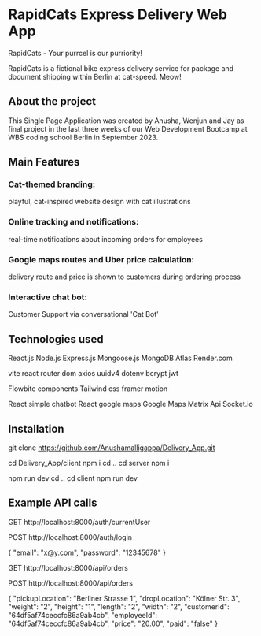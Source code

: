 # RapidCats Express Delivery Web App

RapidCats - Your purrcel is our purriority!

RapidCats is a fictional bike express delivery service for package and document shipping within Berlin at cat-speed. Meow!

## About the project

This Single Page Application was created by Anusha, Wenjun and Jay as final project in the last three weeks of our Web Development Bootcamp at WBS coding school Berlin in September 2023.

## Main Features

### Cat-themed branding:

playful, cat-inspired website design with cat illustrations

### Online tracking and notifications:

real-time notifications about incoming orders for employees

### Google maps routes and Uber price calculation:

delivery route and price is shown to customers during ordering process

### Interactive chat bot:

Customer Support via conversational 'Cat Bot'

## Technologies used

React.js
Node.js
Express.js
Mongoose.js
MongoDB Atlas
Render.com

vite
react router dom
axios
uuidv4
dotenv
bcrypt
jwt

Flowbite components
Tailwind css
framer motion

React simple chatbot
React google maps
Google Maps Matrix Api
Socket.io

## Installation

git clone https://github.com/Anushamalligappa/Delivery_App.git

cd Delivery_App/client
npm i
cd ..
cd server
npm i

npm run dev
cd ..
cd client
npm run dev

## Example API calls

GET
http://localhost:8000/auth/currentUser

POST
http://localhost:8000/auth/login

{
"email": "x@y.com",
"password": "12345678"
}

GET
http://localhost:8000/api/orders

POST
http://localhost:8000/api/orders

{
"pickupLocation": "Berliner Strasse 1",
"dropLocation": "Kölner Str. 3",
"weight": "2",
"height": "1",
"length": "2",
"width": "2",
"customerId": "64df5af74ceccfc86a9ab4cb",
"employeeId": "64df5af74ceccfc86a9ab4cb",
"price": "20.00",
"paid": "false"
}

